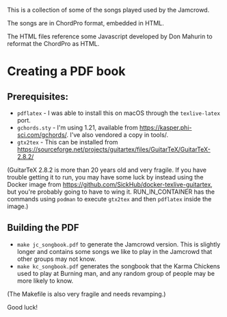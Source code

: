 This is a collection of some of the songs played used by the Jamcrowd.

The songs are in ChordPro format, embedded in HTML.

The HTML files reference some Javascript developed by Don Mahurin to reformat the ChordPro as HTML.

# Creating a PDF book

## Prerequisites:

* `pdflatex` - I was able to install this on macOS through the `texlive-latex` port.
* `gchords.sty` - I'm using 1.21, available from https://kasper.phi-sci.com/gchords/.  I've also vendored a copy in tools/.
* `gtx2tex` - This can be installed from https://sourceforge.net/projects/guitartex/files/GuitarTeX/GuitarTeX-2.8.2/

(GuitarTeX 2.8.2 is more than 20 years old and very fragile.  If you have trouble getting it to run, you may have some luck by instead using the Docker image from https://github.com/SickHub/docker-texlive-guitartex, but you're probably going to have to wing it.  RUN_IN_CONTAINER has the commands using `podman` to execute `gtx2tex` and then `pdflatex` inside the image.)

## Building the PDF

* `make jc_songbook.pdf` to generate the Jamcrowd version.  This is slightly longer and contains some songs we like to play in the Jamcrowd that other groups may not know.
* `make kc_songbook.pdf` generates the songbook that the Karma Chickens used to play at Burning man, and any random group of people may be more likely to know.

(The Makefile is also very fragile and needs revamping.)

Good luck!
